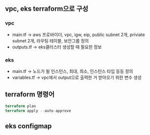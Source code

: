 ## vpc, eks terraform으로 구성

### vpc 
- main.tf -> aws 프로바이더, vpc, igw, eip, public subnet 2개, priviate subnet 2개, 라우팅 테이블, 보안그룹 정의
- outputs.tf -> eks클러스터 생성할 때 필요한 정보

### eks
- main.tf -> 노드가 될 인스턴스, 최대, 최소, 인스턴스 타입 등등 정의
- variables.tf -> vpc에서 output으로 출력한 거 받아오기 위한 변수 생성

## terraform 명령어
```terraform init
terraform plan
terraform apply --auto-approve
```

## eks configmap
```aws eks update-kubeconfig --name bookstore-cluster
```



